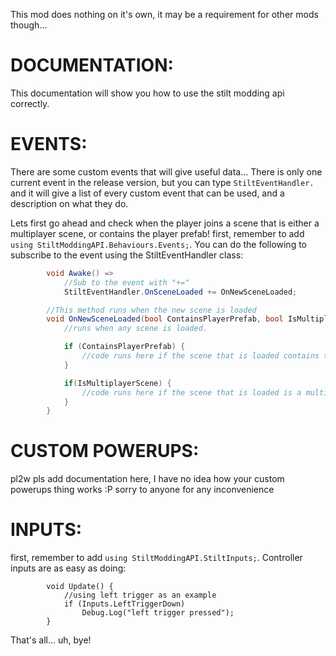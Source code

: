 This mod does nothing on it's own, it may be a requirement for other mods though...

# DOCUMENTATION:
This documentation will show you how to use the stilt modding api correctly.

# EVENTS:
There are some custom events that will give useful data...
There is only one current event in the release version, but you can type `StiltEventHandler.` and it will give a list of every custom event that can be used, and a description on what they do.

Lets first go ahead and check when the player joins a scene that is either a multiplayer scene, or contains the player prefab!
first, remember to add `using StiltModdingAPI.Behaviours.Events;`.
You can do the following to subscribe to the event using the StiltEventHandler class:
```CS
        void Awake() =>
            //Sub to the event with "+="
            StiltEventHandler.OnSceneLoaded += OnNewSceneLoaded;

        //This method runs when the new scene is loaded
        void OnNewSceneLoaded(bool ContainsPlayerPrefab, bool IsMultiplayerScene) {
            //runs when any scene is loaded.

            if (ContainsPlayerPrefab) {
                //code runs here if the scene that is loaded contains the player prefab. This should be used for scenes that require button inputs or for opening a menu on your hand.
            }

            if(IsMultiplayerScene) {
                //code runs here if the scene that is loaded is a multiplayer scene.
            }
        }
```

# CUSTOM POWERUPS:
pl2w pls add documentation here, I have no idea how your custom powerups thing works :P
sorry to anyone for any inconvenience

# INPUTS:
first, remember to add `using StiltModdingAPI.StiltInputs;`.
Controller inputs are as easy as doing:
```
        void Update() {
            //using left trigger as an example
            if (Inputs.LeftTriggerDown)
                Debug.Log("left trigger pressed");
        }
```
That's all... uh, bye!
